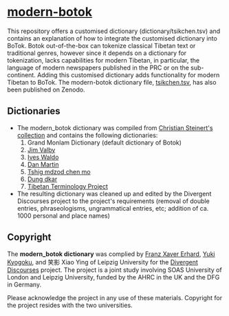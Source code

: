 # [modern-botok](https://github.com/Divergent-Discourses/modern-botok)
This repository offers a customised dictionary (dictionary/tsikchen.tsv) and contains an explanation of how to integrate the customised dictionary into BoTok.
Botok out-of-the-box can tokenize classical Tibetan text or traditional genres, however since it depends on a dictionary for tokenization, lacks capabilities for modern Tibetan, in particular, the language of modern newspapers published in the PRC or on the sub-continent. Adding this customised dictionary adds functionality for modern Tibetan to BoTok. The modern-botok dictionary file, [tsikchen.tsv](https://zenodo.org/records/14034747), has also been published on Zenodo.

## Dictionaries 
- The modern_botok dictionary was compiled from [Christian Steinert's collection](https://github.com/christiansteinert/tibetan-dictionary/tree/master/_input/dictionaries/public) and contains the following dictionaries: 
  1. Grand Monlam Dictionary (default dictionary of Botok)
  2. [Jim Valby](https://github.com/christiansteinert/tibetan-dictionary/blob/master/_input/dictionaries/public/07-JimValby)
  2. [Ives Waldo](https://github.com/christiansteinert/tibetan-dictionary/blob/master/_input/dictionaries/public/08-IvesWaldo)
  3. [Dan Martin](https://github.com/christiansteinert/tibetan-dictionary/blob/master/_input/dictionaries/public/09-DanMartin)
  4. [Tshig mdzod chen mo](https://github.com/christiansteinert/tibetan-dictionary/blob/master/_input/dictionaries/public/25-tshig-mdzod-chen-mo-Tib)
  5. [Dung dkar](https://github.com/christiansteinert/tibetan-dictionary/blob/master/_input/dictionaries/public/34-dung-dkar-tshig-mdzod-chen-mo-Tib)
  6. [Tibetan Terminology Project](https://github.com/christiansteinert/tibetan-dictionary/blob/master/_input/dictionaries/public/48-TibTermProject
)
- The resulting dictionary was cleaned up and edited by the Divergent Discourses project to the project's requirements (removal of double entries, phraseologisms, ungrammatical entries, etc; addition of ca. 1000 personal and place names)

## Copyright
The **modern_botok dictionary** was complied by [Franz Xaver Erhard](https://github.com/ykyogoku), [Yuki Kyogoku](https://github.com/fxerhard), and 笑影 Xiao Ying of Leipzig University for the [Divergent Discourses](https://github.com/Divergent-Discourses/) project. The project is a joint study involving SOAS University of London and Leipzig University, funded by the AHRC in the UK and the DFG in Germany.

Please acknowledge the project in any use of these materials. Copyright for the project resides with the two universities.
